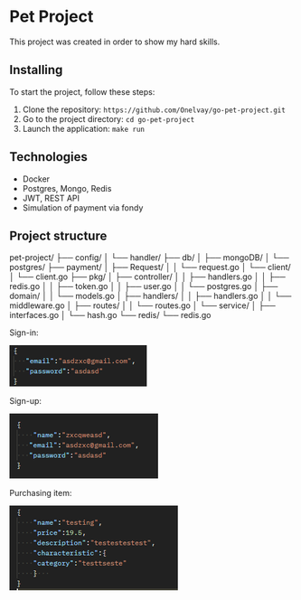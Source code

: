# Pet Project

This project was created in order to show my hard skills.

## Installing

To start the project, follow these steps:

1. Clone the repository: `https://github.com/Onelvay/go-pet-project.git `
2. Go to the project directory: `cd go-pet-project`
3. Launch the application: `make run`

## Technologies

* Docker
* Postgres, Mongo, Redis
* JWT, REST API
* Simulation of payment via fondy

## Project structure

pet-project/ 
├── config/
│   └── handler/
├── db/
│   ├── mongoDB/
│   └── postgres/
├── payment/
│   ├── Request/
│   │   └── request.go
│   └── client/
│       └── client.go
├── pkg/
│   ├── controller/
│   │   ├── handlers.go
│   │   ├── redis.go
│   │   ├── token.go
│   │   ├── user.go
│   │   └── postgres.go
│   ├── domain/
│   │   └── models.go
│   ├── handlers/
│   │   ├── handlers.go
│   │   └── middleware.go
│   ├── routes/
│   │   └── routes.go
│   └── service/
│       ├── interfaces.go
│       └── hash.go
└── redis/
    └── redis.go

Sign-in:

![img_1.png](img/img_1.png)

Sign-up:

![img.png](img/img.png)

Purchasing item:

![img_2.png](img/img_2.png)